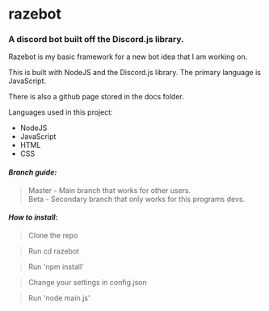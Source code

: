 # razebot
### A discord bot built off the Discord.js library.

Razebot is my basic framework for a new bot idea that I am working on.

This is built with NodeJS and the Discord.js library.
The primary language is JavaScript.

There is also a github page stored in the docs folder.

Languages used in this project:
* NodeJS
* JavaScript
* HTML
* CSS

#### *Branch guide:*
> Master - Main branch that works for other users.   
> Beta - Secondary branch that only works for this programs devs.   

#### *How to install:*
> Clone the repo

> Run cd razebot

> Run 'npm install'

> Change your settings in config.json

> Run 'node main.js'
